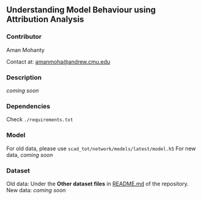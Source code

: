 ## Understanding Model Behaviour using Attribution Analysis

### Contributor
Aman Mohanty

Contact at: amanmoha@andrew.cmu.edu 

### Description
*coming soon*

### Dependencies
Check `./requirements.txt`

### Model
For old data, please use `scad_tot/network/models/latest/model.h5`
For new data, *coming soon*

### Dataset
Old data: Under the **Other dataset files** in [README.md](https://github.com/SharedControlAutonomousDriving/scad_tot/blob/master/README.md) of the repository.
New data: *coming soon*
